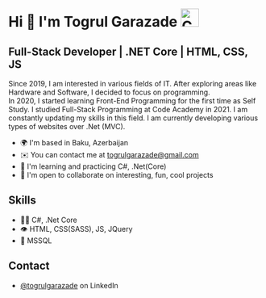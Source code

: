 
Hi 👋 I'm Togrul Garazade <img src="https://cdn.iconscout.com/icon/free/png-256/csharp-1175240.png" width="36" height="36" alt="CSharp" />
============================

## Full-Stack Developer | .NET Core | HTML, CSS, JS
Since 2019, I am interested in various fields of IT. After 
exploring areas like Hardware and Software, I decided to focus 
on programming.<br> In 2020, I started learning Front-End Programming 
for the first time as Self Study. I studied Full-Stack Programming 
at Code Academy in 2021. I am constantly updating my skills in this 
field. I am currently developing various types of websites over .Net (MVC).

* 🌍  I'm based in Baku, Azerbaijan
* ✉️  You can contact me at [togrulgarazade@gmail.com](mailto:togrulgarazade@gmail.com)
* 🧠  I'm learning and practicing C#, .Net(Core)
* 🤝  I'm open to collaborate on interesting, fun, cool projects

## Skills
- 👨‍💻 C#, .Net Core
- 👁️ HTML, CSS(SASS), JS, JQuery
- 💽 MSSQL

## Contact
- [@togrulgarazade](https://www.linkedin.com/in/togrulgarazade/) on LinkedIn
